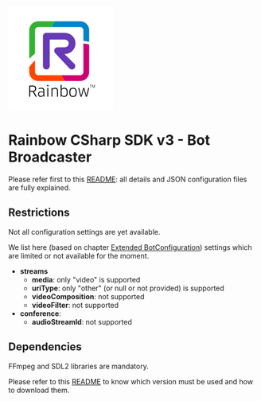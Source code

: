 ![Rainbow](./../../../logo_rainbow.png)

# Rainbow CSharp SDK v3 - Bot Broadcaster

Please refer first to this [README](../README.md): all details and JSON configuration files are fully explained.

## Restrictions
Not all configuration settings are yet available. 

We list here (based on chapter [Extended BotConfiguration](../README.md#ExtendedBotConfiguration)) settings which are limited or not available for the moment.
- **streams**
    - **media**: only "video" is supported
    - **uriType**: only "other" (or null or not provided) is supported 
    - **videoComposition**: not supported
    - **videoFilter**: not supported
- **conference**: 
    - **audioStreamId**: not supported

## Dependencies

FFmpeg and SDL2 libraries are mandatory.

Please refer to this [README](https://github.com/Rainbow-CPaaS/Rainbow-CSharp-SDK-Samples/blob/master/Binaries/README.md) to know which version must be used and how to download them.
